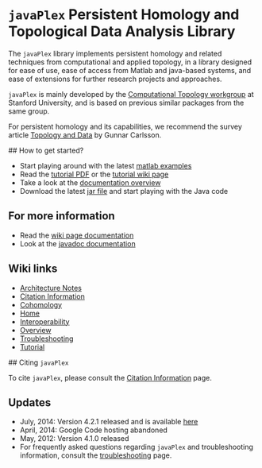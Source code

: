 # `javaPlex` Persistent Homology and Topological Data Analysis Library 


The `javaPlex` library implements persistent homology and related techniques from computational and applied topology, in a library designed for ease of use, ease of access from Matlab and java-based systems, and ease of extensions for further research projects and approaches.

`javaPlex` is mainly developed by the [Computational Topology workgroup](http://comptop.stanford.edu) at Stanford University, and is based on previous similar packages from the same group.

For persistent homology and its capabilities, we recommend the survey article [Topology and Data](http://www.ams.org/journals/bull/2009-46-02/S0273-0979-09-01249-X/S0273-0979-09-01249-X.pdf) by Gunnar Carlsson.

## How to get started?
  
* Start playing around with the latest [matlab examples](https://github.com/javaplex/javaplex/releases/download/4.2.1/matlab-examples-4.2.1.zip)
* Read the [tutorial PDF](https://github.com/javaplex/javaplex/releases/download/4.2.1/javaplex_tutorial.pdf) or the [tutorial wiki page](https://github.com/javaplex/javaplex/wiki/Tutorial)
* Take a look at the [documentation overview](https://github.com/javaplex/javaplex/wiki/Overview)
* Download the latest [jar file](https://github.com/javaplex/javaplex/releases/download/4.2.1/javaplex-4.2.1.jar) and start playing with the Java code

## For more information

* Read the [wiki page documentation](https://github.com/javaplex/javaplex/wiki/Overview)
* Look at the [javadoc documentation](http://javaplex.github.io/javaplex/doc.4.2.0/)

## Wiki links

* [Architecture Notes](https://github.com/javaplex/javaplex/wiki/Architecture-Notes)
* [Citation Information](https://github.com/javaplex/javaplex/wiki/Citation-Information)
* [Cohomology](https://github.com/javaplex/javaplex/wiki/)
* [Home](https://github.com/javaplex/javaplex/wiki/Home)
* [Interoperability](https://github.com/javaplex/javaplex/wiki/Interoperability)
* [Overview](https://github.com/javaplex/javaplex/wiki/Overview)
* [Troubleshooting](https://github.com/javaplex/javaplex/wiki/Troubleshooting)
* [Tutorial](https://github.com/javaplex/javaplex/wiki/Tutorial)


## Citing `javaPlex`

To cite `javaPlex`, please consult the [Citation Information](https://github.com/javaplex/javaplex/wiki/Citation-Information) page.

## Updates

* July, 2014: Version 4.2.1 released and is available [here](https://github.com/javaplex/javaplex/releases/tag/4.2.1)
* April, 2014: Google Code hosting abandoned
* May, 2012: Version 4.1.0 released
* For frequently asked questions regarding `javaPlex` and troubleshooting information, consult the [troubleshooting](https://github.com/javaplex/javaplex/wiki/Troubleshooting) page.
